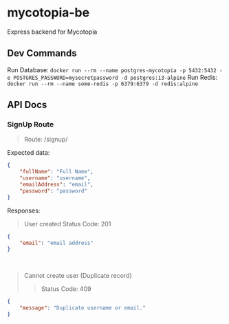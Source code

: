 # mycotopia-be
Express backend for Mycotopia


## Dev Commands
Run Database: `docker run --rm --name postgres-mycotopia -p 5432:5432 -e POSTGRES_PASSWORD=mysecretpassword -d postgres:13-alpine`
Run Redis: `docker run --rm --name some-redis -p 6379:6379 -d redis:alpine`

## API Docs

### SignUp Route
> Route: /signup/

Expected data:

```json
{
    "fullName": "Full Name",
    "username": "username",
    "emailAddress": "email",
    "password": "password"
}
```

Responses:

> User created
> Status Code: 201

```json
{
    "email": "email address"
}
```

<br>

> Cannot create user (Duplicate record)
> > Status Code: 409
```json
{ 
    "message": "Duplicate username or email." 
}
```